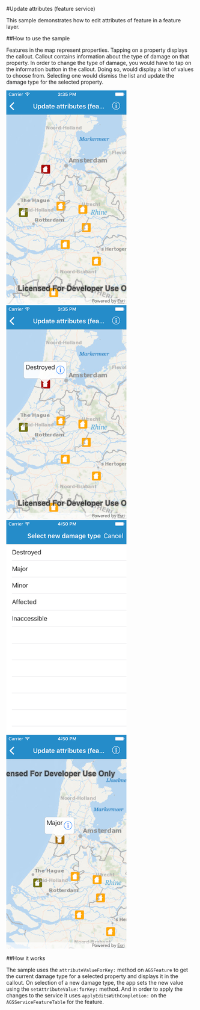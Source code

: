#Update attributes (feature service)

This sample demonstrates how to edit attributes of feature in a feature layer.

##How to use the sample

Features in the map represent properties. Tapping on a property displays the callout. Callout contains information about the type of damage on that property. In order to change the type of damage, you would have to tap on the information button in the callout. Doing so, would display a list of values to choose from. Selecting one would dismiss the list and update the damage type for the selected property.

![](image1.png)
![](image2.png)
![](image3.png)
![](image4.png)

##How it works

The sample uses the `attributeValueForKey:` method on `AGSFeature` to get the current damage type for a selected property and displays it in the callout. On selection of a new damage type, the app sets the new value using the `setAttributeValue:forKey:` method. And in order to apply the changes to the service it uses `applyEditsWithCompletion:` on the `AGSServiceFeatureTable` for the feature.

